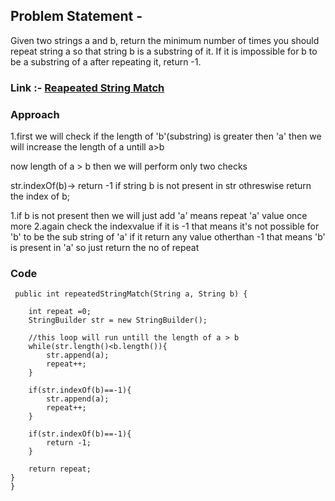 


## Problem Statement - 

Given two strings a and b, return the minimum number of times you should repeat string a so that string b is a substring of it. If it is impossible for b​​​​​​ to be a substring of a after repeating it, return -1.

### Link :- [Reapeated String Match](https://leetcode.com/problems/repeated-string-match/)

### Approach


1.first we will check if the length of 'b'(substring) is greater then 'a' then we will increase the 
length of a untill a>b


now length of  a > b
then we will perform only two checks

str.indexOf(b)-> return -1 if string b is not present in str othreswise return the index of b;

1.if b is not present then we will just add 'a' means repeat 'a' value once more 
2.again check the indexvalue if it is -1 that means it's not possible for 'b' to be the sub string of 'a'
if it return any value otherthan -1 that means 'b' is present in 'a' so just return the no of repeat


### Code

     public int repeatedStringMatch(String a, String b) {
  
        int repeat =0;
        StringBuilder str = new StringBuilder();
        
        //this loop will run untill the length of a > b
        while(str.length()<b.length()){
            str.append(a);
            repeat++;
        }
        
        if(str.indexOf(b)==-1){
            str.append(a);
            repeat++;
        }
        
        if(str.indexOf(b)==-1){
            return -1;
        }
        
        return repeat;
    }
    }
